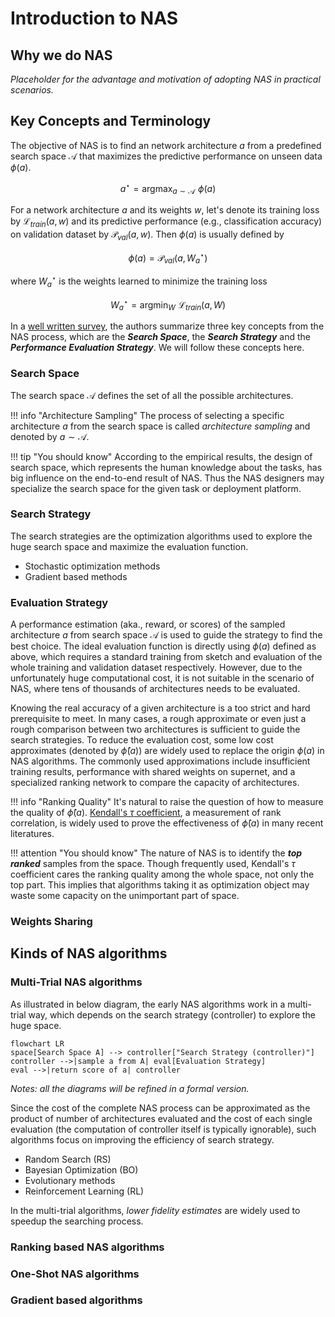 # Introduction to NAS

## Why we do NAS
*Placeholder for the advantage and motivation of adopting NAS in practical scenarios.*

## Key Concepts and Terminology

The objective of NAS is to find an network architecture $a$ from a predefined search space $\mathcal{A}$ that maximizes the predictive performance on unseen data $\phi(a)$.

$$\begin{equation}
a^\star = \mathop{\arg\max}_{a\sim \mathcal{A}} \, \,  \phi(a)
\end{equation}$$

For a network architecture $a$ and its weights $w$, let's denote its training loss by $\mathcal{L}_{train}(a,w)$ and its predictive performance (e.g., classification accuracy) on validation dataset by $\mathcal{P}_{val}(a,w)$. Then $\phi(a)$ is usually defined by

$$\begin{equation}
\phi(a) = \mathcal{P}_{val} (a, W_a^\star)
\label{eq:evaluation}
\end{equation}$$

where $W_a^\star$ is the weights learned to minimize the training loss

$$\begin{equation}
W_a^\star = \mathop{\arg\min}_W \, \, \mathcal{L}_{train}(a, W)
\end{equation}$$

In a [well written survey](https://arxiv.org/abs/1808.05377), the authors summarize three key concepts from the NAS process, which are  the ***Search Space***, the ***Search Strategy*** and the ***Performance Evaluation Strategy***. We will follow these concepts here.

### Search Space
The search space $\mathcal{A}$ defines the set of all the possible architectures.

!!! info "Architecture Sampling"
    The process of selecting a specific architecture $a$ from the search space is called *architecture sampling* and denoted by $a \sim \mathcal{A}$.

!!! tip "You should know"
    According to the empirical results, the design of search space, which represents the human knowledge about the tasks, has big influence on the end-to-end result of NAS. Thus the NAS designers may specialize the search space for the given task or deployment platform. 

### Search Strategy
The search strategies are the optimization algorithms used to explore the huge search space and maximize the evaluation function.

- Stochastic optimization methods
- Gradient based methods

### Evaluation Strategy
A performance estimation (aka., reward, or scores) of the sampled architecture $a$ from search space $\mathcal{A}$ is used to guide the strategy to find the best choice. 
The ideal evaluation function is directly using $\phi(a)$ defined as above, which requires a standard training from sketch and evaluation of the whole training and validation dataset respectively. However, due to the unfortunately huge computational cost, it is not suitable in the scenario of NAS, where tens of thousands of architectures needs to be evaluated. 

Knowing the real accuracy of a given architecture is a too strict and hard prerequisite to meet. In many cases, a rough approximate or even just a rough comparison between two architectures is sufficient to guide the search strategies. 
To reduce the evaluation cost, some low cost approximates (denoted by $\hat{\phi}(a)$) are widely used to replace the origin $\phi(a)$ in NAS algorithms. The commonly used approximations include insufficient training results, performance with shared weights on supernet, and a specialized ranking network to compare the capacity of architectures. 

!!! info "Ranking Quality"
    It's natural to raise the question of how to measure the quality of $\hat{\phi}(a)$. [Kendall's $\tau$ coefficient](https://en.wikipedia.org/wiki/Kendall_rank_correlation_coefficient), a measurement of rank correlation, is widely used to prove the effectiveness of $\hat{\phi}(a)$ in many recent literatures. 

!!! attention "You should know"
    The nature of NAS is to identify the ***top ranked*** samples from the space. Though frequently used, Kendall's $\tau$ coefficient cares the ranking quality among the whole space, not only the top part. This implies that algorithms taking it as optimization object may waste some capacity on the unimportant part of space. 

### Weights Sharing

## Kinds of NAS algorithms

### Multi-Trial NAS algorithms

As illustrated in below diagram, the early NAS algorithms work in a multi-trial way, which depends on the search strategy (controller) to explore the huge space. 

```mermaid
flowchart LR
space[Search Space A] --> controller["Search Strategy (controller)"]
controller -->|sample a from A| eval[Evaluation Strategy]
eval -->|return score of a| controller
```
*Notes: all the diagrams will be refined in a formal version.*

Since the cost of the complete NAS process can be approximated as the product of number of architectures evaluated and the cost of each single evaluation (the computation of controller itself is typically ignorable), such algorithms focus on improving the efficiency of search strategy.

- Random Search (RS)
- Bayesian Optimization (BO) 
- Evolutionary methods
- Reinforcement Learning (RL) 

In the multi-trial algorithms, *lower fidelity estimates* are widely used to speedup the searching process. 


### Ranking based NAS algorithms

### One-Shot NAS algorithms


### Gradient based algorithms

